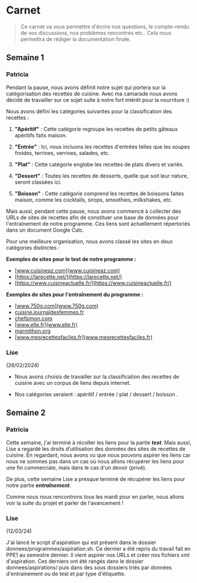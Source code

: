 # Carnet
> Ce carnet va vous permettre d'écrire nos questions, le compte-rendu de vos discussions, nos problèmes rencontrés etc.. Cela nous permettra de rédiger la documentation finale.

## Semaine 1

### Patricia

Pendant la pause, nous avons définit notre sujet qui portera sur la catégorisation des recettes de cuisine. Avec ma camarade nous avons décidé de travailler sur ce sojet suite à notre fort intérêt pour la nourriture :)

Nous avons défini les catégories suivantes pour la classification des recettes :

1. **"Apéritif"** : Cette catégorie regroupe les recettes de petits gâteaux apéritifs faits maison.

2. **"Entrée"** : Ici, nous incluons les recettes d'entrées telles que les soupes froides, terrines, verrines, salades, etc.

3. **"Plat"** : Cette catégorie englobe les recettes de plats divers et variés.

4. **"Dessert"** : Toutes les recettes de desserts, quelle que soit leur nature, seront classées ici.

5. **"Boisson"** : Cette catégorie comprend les recettes de boissons faites maison, comme les cocktails, sirops, smoothies, milkshakes, etc.

Mais aussi, pendant cette pause, nous avons commencé à collecter des URLs de sites de recettes afin de constituer une base de données pour l'entraînement de notre programme. Ces liens sont actuellement répertoriés dans un document Google Calc.


Pour une meilleure organisation, nous avons classé les sites en deux catégories distinctes :

**Exemples de sites pour le test de notre programme :**
- [www.cuisineaz.com](www.cuisineaz.com)
- [https://larecette.net/](https://larecette.net/)
- [https://www.cuisineactuelle.fr/](https://www.cuisineactuelle.fr/)


**Exemples de sites pour l'entraînement du programme :**
- [www.750g.com](www.750g.com)
- [cuisine.journaldesfemmes.fr](cuisine.journaldesfemmes.fr)
- [chefsimon.com](chefsimon.com)
- [www.elle.fr](www.elle.fr)
- [marmithon.org](marmithon.org)
- [www.mesrecettesfaciles.fr](www.mesrecettesfaciles.fr)


### Lise

(26/02/2024)

- Nous avons choisis de travailler sur la classification des recettes de cuisine avec un corpus de liens depuis internet.

- Nos catégories seraient : apéritif / entrée / plat / dessert / boisson .


## Semaine 2

### Patricia
Cette semaine, j'ai terminé à récolter les liens pour la partie ***test***. Mais aussi, Lise a regardé les droits d’utilisation des données des sites de recettes de cuisine. En regardant, nous avons vu que nous pouvons aspirer les liens car nous ne sommes pas dans un cas où nous allons récupérer les liens pour une fin commerciale, mais dans le cas d'un devoir (privé).

De plus, cette semaine Lise a presque terminé de récupérer les liens pour notre partie ***entraînement***. 

Comme nous nous rencontrons tous les mardi pour en parler, nous allons voir la suite du projet et parler de l'avancement !

### Lise

(12/03/24)

J'ai lancé le script d'aspiration qui est présent dans le dossier donnees/programmes/aspiration.sh. Ce dernier a été repris du travail fait en PPE1 au semestre dernier. Il vient aspirer nos URLs et créer nos fichiers xml d'aspiration. Ces derniers ont été rangés dans le dossier donnees/aspirations/ puis dans des sous dossiers triés par données d'entrainement ou de test et par type d'étiquette.
